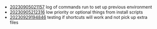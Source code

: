 - [20230905021157](/zet/20230905021157/README.md) log of commands run to set up previous environment
- [20230905212316](/zet/20230905212316/README.md) low priority or optional things from install scripts
- [20230929194846](/zet/20230929194846/README.md) testing if shortcuts will work and not pick up extra files
